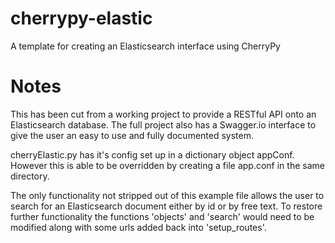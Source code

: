 # cherrypy-elastic
A template for creating an Elasticsearch interface using CherryPy

# Notes
This has been cut from a working project to provide a RESTful API onto an Elasticsearch database.  The full project also has a Swagger.io interface to give the user an easy to use and fully documented system.

cherryElastic.py has it's config set up in a dictionary object appConf.  However this is able to be overridden by creating a file app.conf in the same directory.

The only functionality not stripped out of this example file allows the user to search for an Elasticsearch document either by id or by free text.  To restore further functionality the functions 'objects' and 'search' would need to be modified along with some urls added back into 'setup_routes'.